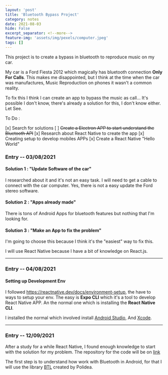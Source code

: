 ```yaml
---
layout: 'post'
title: 'Bluetooth Bypass Project'
category: notes
date: 2021-08-03
hide: False
excerpt_separator: <!--more-->
feature-img: 'assets/img/pexels/computer.jpeg'
tags: []
---
```


This project is to create a bypass in bluetooth to reproduce music on my car.

<!--more-->

My car is a Ford Fiesta 2012 which magically has bluetooth connection **Only For Calls**. This makes me disappointed, but I think at the time when the car was manufactures, Music Reproduction on phones it wasn't a common reality.

To fix this I think I can create an app to bypass the music as call... It's possible I don't know, there's already a solution for this, I don't know either. Let See.

To Do :

[x] Search for solutions
[ ] ~~Create a Electron APP to start understand the Bluetooth API~~
[x] Research about React Native to create the app
[x] Creating setup to develop mobiles APPs
[x] Create a React Native "Hello World"

### Entry -- 03/08/2021

#### Solution 1 : "Update Software of the car"

I researched about it and it's not an easy task. I will need to get a cable to connect with the car computer.
Yes, there is not a easy update the Ford stereo software.

#### Solution 2 : "Apps already made"

There is tons of Android Apps for bluetooth features but nothing that I'm looking for.

#### Solution 3 : "Make an App to fix the problem"

I'm going to choose this because I think it's the "easiest" way to fix this.

I will use React Native because I have a bit of knowledge on React.js.

---

### Entry -- 04/08/2021

#### Setting up Development Env

I followed https://reactnative.dev/docs/environment-setup, the have to ways to setup your env. The easy is **Expo CLI** which it's a tool to develop React Native APP. An the normal one which is installing the **React Native CLI**.

I installed the normal which involved install [Android Studio](https://developer.android.com/studio/index.html), And [Xcode](https://developer.apple.com/xcode/).

---

### Entry -- 12/09/2021

After a study for a while React Native, I found enough knowledge to start with the solution for my problem. The repository for the code will be on [link]()

The first step is to understand how work with Bluetooth in Android, for that I will use the library [BTL](https://github.com/Polidea/react-native-ble-plx) created by Polidea.
